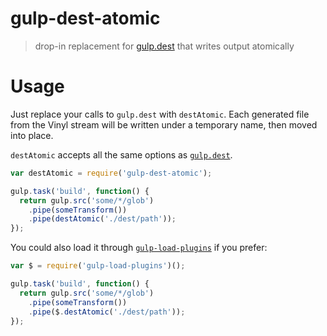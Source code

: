 # gulp-dest-atomic

> drop-in replacement for [gulp.dest](https://github.com/gulpjs/gulp/blob/master/docs/API.md#gulpdestpath-options) that writes output atomically

# Usage

Just replace your calls to `gulp.dest` with `destAtomic`. Each generated file
from the Vinyl stream will be written under a temporary name, then moved into
place.

`destAtomic` accepts all the same options as [`gulp.dest`](https://github.com/gulpjs/gulp/blob/master/docs/API.md#gulpdestpath-options).

```js
var destAtomic = require('gulp-dest-atomic');

gulp.task('build', function() {
  return gulp.src('some/*/glob')
    .pipe(someTransform())
    .pipe(destAtomic('./dest/path'));
});
```

You could also load it through [`gulp-load-plugins`](https://www.npmjs.com/package/gulp-load-plugins) if you prefer:

```js
var $ = require('gulp-load-plugins')();

gulp.task('build', function() {
  return gulp.src('some/*/glob')
    .pipe(someTransform())
    .pipe($.destAtomic('./dest/path'));
});
```
